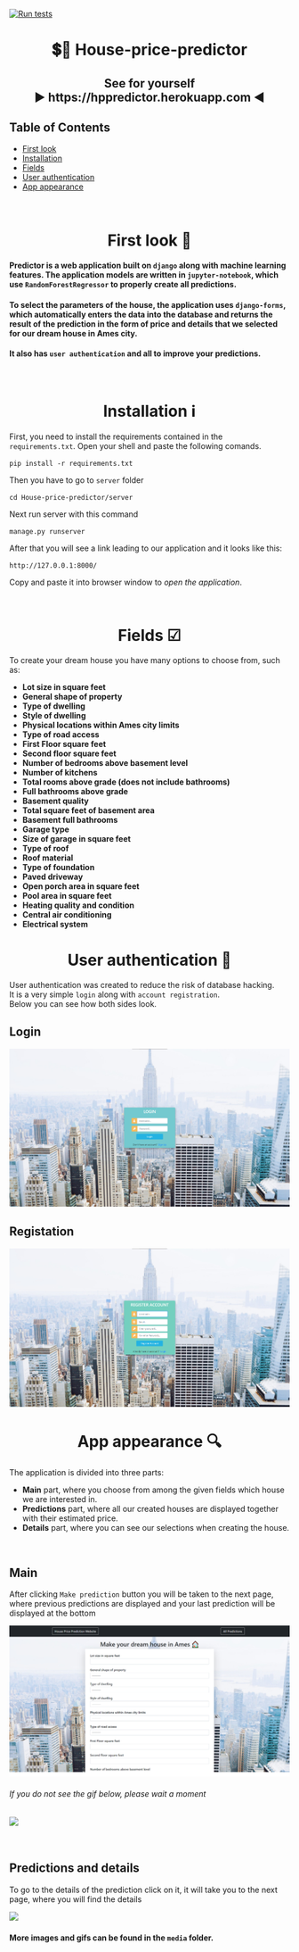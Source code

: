 [![Run tests](https://github.com/maciekmalachowski/House-price-predictor/actions/workflows/test.yml/badge.svg)](https://github.com/maciekmalachowski/House-price-predictor/actions/workflows/test.yml)

<h1 align="center">💲🏡 House-price-predictor</h1>

<h2 align="center">See for yourself <br> ▶ https://hppredictor.herokuapp.com ◀</h2>

## Table of Contents

 - [First look](https://github.com/maciekmalachowski/House-price-predictor#first-look)
 - [Installation](https://github.com/maciekmalachowski/House-price-predictor#installation)
 - [Fields](https://github.com/maciekmalachowski/House-price-predictor#fields)
 - [User authentication](https://github.com/maciekmalachowski/House-price-predictor#user-authentication)
 - [App appearance](https://github.com/maciekmalachowski/House-price-predictor#app-appearance)
 
 <br>
 
<h1 align="center" id="first-look"> First look 👀 </h1>

#### Predictor is a web application built on `django` along with machine learning features. The application models are written in `jupyter-notebook`, which use `RandomForestRegressor` to properly create all predictions. 

#### To select the parameters of the house, the application uses `django-forms`, which automatically enters the data into the database and returns the result of the prediction in the form of price and details that we selected for our dream house in **Ames city**. 

#### It also has `user authentication` and all to improve your predictions.

<br>

<h1 align="center" id="installation"> Installation ℹ </h1>
 
First, you need to install the requirements contained in the ``requirements.txt``. Open your shell and paste the following comands.
```
pip install -r requirements.txt
```
Then you have to go to ``server`` folder 
```
cd House-price-predictor/server
```
Next run server with this command
```
manage.py runserver
```
After that you will see a link leading to our application and it looks like this:
```
http://127.0.0.1:8000/
```
Copy and paste it into browser window to *open the application*.

<br>

 <h1 align="center" id="fields"> Fields ☑</h1>
 
To create your dream house you have many options to choose from, such as:
 
- **Lot size in square feet**
- **General shape of property**
- **Type of dwelling**
- **Style of dwelling**
- **Physical locations within Ames city limits**
- **Type of road access**
- **First Floor square feet**
- **Second floor square feet**
- **Number of bedrooms above basement level**
- **Number of kitchens**
- **Total rooms above grade (does not include bathrooms)**
- **Full bathrooms above grade**
- **Basement quality**
- **Total square feet of basement area**
- **Basement full bathrooms**
- **Garage type**
- **Size of garage in square feet**
- **Type of roof**
- **Roof material**
- **Type of foundation**
- **Paved driveway**
- **Open porch area in square feet**
- **Pool area in square feet**
- **Heating quality and condition**
- **Central air conditioning**
- **Electrical system**

<h1 align="center" id="user-authentication"> User authentication 🔑</h1>

User authentication was created to reduce the risk of database hacking. <br>
It is a very simple `login` along with `account registration`. <br>
Below you can see how both sides look.

## Login
![](media/login.png)

## Registation
![](media/registration.png)


 <h1 align="center" id="app-appearance"> App appearance 🔍</h1>
 
The application is divided into three parts: 
- **Main** part, where you choose from among the given fields which house we are interested in.
- **Predictions** part, where all our created houses are displayed together with their estimated price.
- **Details** part, where you can see our selections when creating the house.

<br>

## Main

After clicking `Make prediction` button you will be taken to the next page, where previous predictions are displayed
and your last prediction will be displayed at the bottom

![](media/main.png)

###### If you do not see the gif below, please wait a moment

![](media/main.gif)

<br>

## Predictions and details

To go to the details of the prediction click on it, it will take you to the next page, where you will find the details

![](media/predictions.gif)


#### More images and gifs can be found in the `media` folder.




